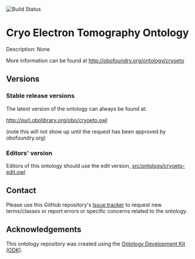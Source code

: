
![Build Status](https://github.com/GullyBurns/cryoeto/actions/workflows/qc.yml/badge.svg)
# Cryo Electron Tomography Ontology

Description: None

More information can be found at http://obofoundry.org/ontology/cryoeto

## Versions

### Stable release versions

The latest version of the ontology can always be found at:

http://purl.obolibrary.org/obo/cryoeto.owl

(note this will not show up until the request has been approved by obofoundry.org)

### Editors' version

Editors of this ontology should use the edit version, [src/ontology/cryoeto-edit.owl](src/ontology/cryoeto-edit.owl)

## Contact

Please use this GitHub repository's [Issue tracker](https://github.com/GullyBurns/cryoeto/issues) to request new terms/classes or report errors or specific concerns related to the ontology.

## Acknowledgements

This ontology repository was created using the [Ontology Development Kit (ODK)](https://github.com/INCATools/ontology-development-kit).